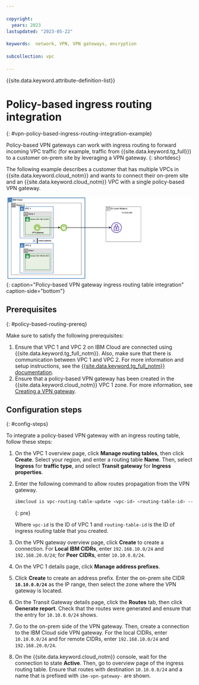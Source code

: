 ```yaml
---

copyright:
  years: 2023
lastupdated: "2023-05-22"

keywords:  network, VPN, VPN gateways, encryption

subcollection: vpc

---
```


{{site.data.keyword.attribute-definition-list}}

# Policy-based ingress routing integration
{: #vpn-policy-based-ingress-routing-integration-example}

Policy-based VPN gateways can work with ingress routing to forward incoming VPC traffic (for example, traffic from {{site.data.keyword.tg_full}}) to a customer on-prem site by leveraging a VPN gateway.
{: shortdesc}

The following example describes a customer that has multiple VPCs in {{site.data.keyword.cloud_notm}} and wants to connect their on-prem site and an {{site.data.keyword.cloud_notm}} VPC with a single policy-based VPN gateway.

![Policy-based VPN gateway ingress routing table integration](images/policy-based-vpn-gateway-ingress-routing-integration.png){: caption="Policy-based VPN gateway ingress routing table integration" caption-side="bottom"}

## Prerequisites
{: #policy-based-routing-prereq}

Make sure to satisfy the following prerequisites:

1. Ensure that VPC 1 and VPC 2 on IBM Cloud are connected using {{site.data.keyword.tg_full_notm}}. Also, make sure that there is communication between VPC 1 and VPC 2. For more information and setup instructions, see the [{{site.data.keyword.tg_full_notm}} documentation](/docs/transit-gateway).
1. Ensure that a policy-based VPN gateway has been created in the {{site.data.keyword.cloud_notm}} VPC 1 zone. For more information, see [Creating a VPN gateway](/docs/vpc?topic=vpc-vpn-create-gateway).

## Configuration steps
{: #config-steps}

To integrate a policy-based VPN gateway with an ingress routing table, follow these steps:

1. On the VPC 1 overview page, click **Manage routing tables**, then click **Create**. Select your region, and enter a routing table **Name**. Then, select **Ingress** for **traffic type**, and select **Transit gateway** for **Ingress properties**.
1. Enter the following command to allow routes propagation from the VPN gateway.

    ```sh
    ibmcloud is vpc-routing-table-update <vpc-id> <routing-table-id> --ar-rtf vpn_gateway
    ```
    {: pre}

   Where `vpc-id` is the ID of VPC 1 and `routing-table-id` is the ID of ingress routing table that you created.

1. On the VPN gateway overview page, click **Create** to create a connection. For **Local IBM CIDRs**, enter `192.168.10.0/24` and `192.168.20.0/24`; for **Peer CIDRs**, enter `10.10.0.0/24`.
1. On the VPC 1 details page, click **Manage address prefixes**.
1. Click **Create** to create an address prefix. Enter the on-prem site CIDR **`10.10.0.0/24`** as the IP range, then select the zone where the VPN gateway is located.
1. On the Transit Gateway details page, click the **Routes** tab, then click **Generate report**. Check that the routes were generated and ensure that the entry for `10.10.0.0/24` shows.
1. Go to the on-prem side of the VPN gateway. Then, create a connection to the IBM Cloud side VPN gateway. For the local CIDRs, enter `10.10.0.0/24` and for remote CIDRs, enter `192.168.10.0/24` and `192.168.20.0/24`.
1. On the {{site.data.keyword.cloud_notm}} console, wait for the connection to state **Active**. Then, go to overview page of the ingress routing table. Ensure that routes with destination `10.10.0.0/24` and a name that is prefixed with `ibm-vpn-gateway-` are shown.
